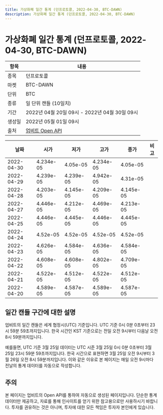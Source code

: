 ```yaml
---
title: 가상화폐 일간 통계 (던프로토콜, 2022-04-30, BTC-DAWN)
description: 가상화폐 일간 통계 (던프로토콜, 2022-04-30, BTC-DAWN)
---
```



가상화폐 일간 통계 (던프로토콜, 2022-04-30, BTC-DAWN)
===

|항목|내용|
|--|--|
|종목|던프로토콜|
|마켓|BTC-DAWN|
|단위|BTC|
|종류|일 단위 캔들 (10일치)|
|기간|2022년 04월 20일 09시 - 2022년 04월 30일 09시|
|생성일|2022년 05월 01일 09시|
|출처|[업비트 Open API](https://docs.upbit.com)|


|날짜|시가|저가|고가|종가|비고|
|--|--|--|--|--|--|
|2022-04-30|4.234e-05|4.05e-05|4.234e-05|4.05e-05|    |
|2022-04-29|4.239e-05|4.239e-05|4.942e-05|4.31e-05|    |
|2022-04-28|4.203e-05|4.145e-05|4.209e-05|4.145e-05|    |
|2022-04-27|4.446e-05|4.212e-05|4.469e-05|4.213e-05|    |
|2022-04-25|4.446e-05|4.445e-05|4.446e-05|4.445e-05|    |
|2022-04-24|4.52e-05|4.52e-05|4.52e-05|4.52e-05|    |
|2022-04-23|4.626e-05|4.584e-05|4.636e-05|4.584e-05|    |
|2022-04-22|4.608e-05|4.608e-05|4.802e-05|4.709e-05|    |
|2022-04-21|4.522e-05|4.512e-05|4.522e-05|4.512e-05|    |
|2022-04-20|4.589e-05|4.587e-05|4.589e-05|4.587e-05|    |


일간 캔들 구간에 대한 설명
---


업비트의 일간 캔들은 세계 협정시(UTC) 기준입니다. 
UTC 기준 0시 0분 0초부터 23시 59분 59초까지입니다. 
한국 시간인 KST 기준으로는 전일 오전 9시부터 다음날 오전 8시 59분까지입니다. 


예를들면, UTC 기준 3월 25일 데이터는 UTC 시준 3월 25일 0시 0분 0초부터 3월 25일 23시 59분 59초까지입니다. 
한국 시간으로 표현하면 3월 25일 오전 9시부터 3월 26일 오전 8시 59분까지입니다. 
이와 같은 이유로 본 페이지는 매일 오전 9시마다 전날의 통계 데이터를 자동으로 작성합니다. 


주의
---


본 페이지는 업비트의 Open API를 통하여 자동으로 생성된 페이지입니다. 
단순한 통계 데이터만 제공하고, 자료를 통해 인사이트를 얻기 위한 참고용으로만 사용하시기 바랍니다. 
투자를 권유하는 것은 아니며, 투자에 대한 모든 책임은 투자자 본인에게 있습니다. 
